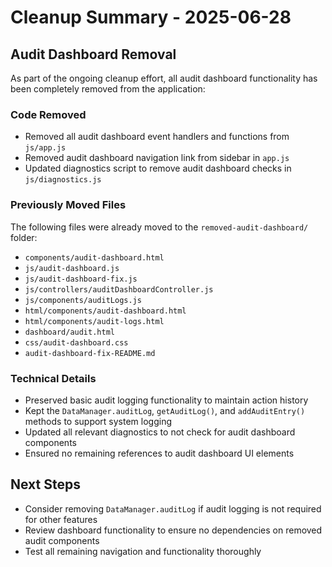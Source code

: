 # Cleanup Summary - 2025-06-28

## Audit Dashboard Removal

As part of the ongoing cleanup effort, all audit dashboard functionality has been completely removed from the application:

### Code Removed
- Removed all audit dashboard event handlers and functions from `js/app.js`
- Removed audit dashboard navigation link from sidebar in `app.js`
- Updated diagnostics script to remove audit dashboard checks in `js/diagnostics.js`

### Previously Moved Files
The following files were already moved to the `removed-audit-dashboard/` folder:
- `components/audit-dashboard.html`
- `js/audit-dashboard.js`
- `js/audit-dashboard-fix.js`
- `js/controllers/auditDashboardController.js`
- `js/components/auditLogs.js`
- `html/components/audit-dashboard.html`
- `html/components/audit-logs.html`
- `dashboard/audit.html`
- `css/audit-dashboard.css`
- `audit-dashboard-fix-README.md`

### Technical Details
- Preserved basic audit logging functionality to maintain action history
- Kept the `DataManager.auditLog`, `getAuditLog()`, and `addAuditEntry()` methods to support system logging
- Updated all relevant diagnostics to not check for audit dashboard components
- Ensured no remaining references to audit dashboard UI elements

## Next Steps
- Consider removing `DataManager.auditLog` if audit logging is not required for other features
- Review dashboard functionality to ensure no dependencies on removed audit components
- Test all remaining navigation and functionality thoroughly
